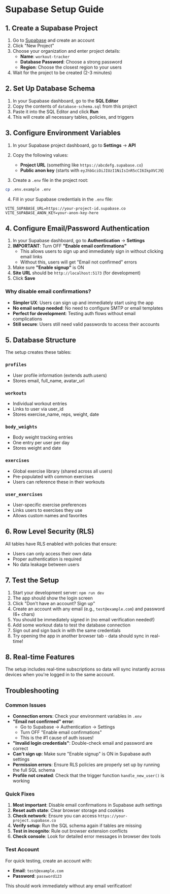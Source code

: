 # Supabase Setup Guide

## 1. Create a Supabase Project

1. Go to [Supabase](https://supabase.com) and create an account
2. Click "New Project"
3. Choose your organization and enter project details:
   - **Name**: `workout-tracker`
   - **Database Password**: Choose a strong password
   - **Region**: Choose the closest region to your users
4. Wait for the project to be created (2-3 minutes)

## 2. Set Up Database Schema

1. In your Supabase dashboard, go to the **SQL Editor**
2. Copy the contents of `database-schema.sql` from this project
3. Paste it into the SQL Editor and click **Run**
4. This will create all necessary tables, policies, and triggers

## 3. Configure Environment Variables

1. In your Supabase project dashboard, go to **Settings** → **API**
2. Copy the following values:
   - **Project URL** (something like `https://abcdefg.supabase.co`)
   - **Public anon key** (starts with `eyJhbGciOiJIUzI1NiIsInR5cCI6IkpXVCJ9`)

3. Create a `.env` file in the project root:
```bash
cp .env.example .env
```

4. Fill in your Supabase credentials in the `.env` file:
```env
VITE_SUPABASE_URL=https://your-project-id.supabase.co
VITE_SUPABASE_ANON_KEY=your-anon-key-here
```

## 4. Configure Email/Password Authentication

1. In your Supabase dashboard, go to **Authentication** → **Settings**
2. **IMPORTANT**: Turn OFF **"Enable email confirmations"**
   - This allows users to sign up and immediately sign in without clicking email links
   - Without this, users will get "Email not confirmed" errors
3. Make sure **"Enable signup"** is ON
4. **Site URL** should be `http://localhost:5173` (for development)
5. Click **Save**

### Why disable email confirmations?
- **Simpler UX**: Users can sign up and immediately start using the app
- **No email setup needed**: No need to configure SMTP or email templates
- **Perfect for development**: Testing auth flows without email complications
- **Still secure**: Users still need valid passwords to access their accounts

## 5. Database Structure

The setup creates these tables:

### `profiles`
- User profile information (extends auth.users)
- Stores email, full_name, avatar_url

### `workouts`
- Individual workout entries
- Links to user via user_id
- Stores exercise_name, reps, weight, date

### `body_weights`
- Body weight tracking entries
- One entry per user per day
- Stores weight and date

### `exercises`
- Global exercise library (shared across all users)
- Pre-populated with common exercises
- Users can reference these in their workouts

### `user_exercises`
- User-specific exercise preferences
- Links users to exercises they use
- Allows custom names and favorites

## 6. Row Level Security (RLS)

All tables have RLS enabled with policies that ensure:
- Users can only access their own data
- Proper authentication is required
- No data leakage between users

## 7. Test the Setup

1. Start your development server: `npm run dev`
2. The app should show the login screen
3. Click "Don't have an account? Sign up"
4. Create an account with any email (e.g., `test@example.com`) and password (6+ chars)
5. You should be immediately signed in (no email verification needed!)
6. Add some workout data to test the database connection
7. Sign out and sign back in with the same credentials
8. Try opening the app in another browser tab - data should sync in real-time!

## 8. Real-time Features

The setup includes real-time subscriptions so data will sync instantly across devices when you're logged in to the same account.

## Troubleshooting

### Common Issues

- **Connection errors**: Check your environment variables in `.env`
- **"Email not confirmed" error**: 
  - Go to Supabase → Authentication → Settings
  - Turn OFF "Enable email confirmations"
  - This is the #1 cause of auth issues!
- **"Invalid login credentials"**: Double-check email and password are correct
- **Can't sign up**: Make sure "Enable signup" is ON in Supabase auth settings
- **Permission errors**: Ensure RLS policies are properly set up by running the full SQL schema
- **Profile not created**: Check that the trigger function `handle_new_user()` is working

### Quick Fixes

1. **Most important**: Disable email confirmations in Supabase auth settings
2. **Reset auth state**: Clear browser storage and cookies
3. **Check network**: Ensure you can access `https://your-project.supabase.co`
4. **Verify setup**: Run the SQL schema again if tables are missing
5. **Test in incognito**: Rule out browser extension conflicts
6. **Check console**: Look for detailed error messages in browser dev tools

### Test Account
For quick testing, create an account with:
- **Email**: `test@example.com` 
- **Password**: `password123`

This should work immediately without any email verification!